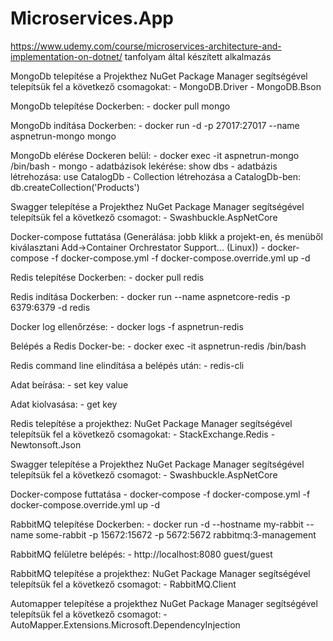 # Microservices.App
https://www.udemy.com/course/microservices-architecture-and-implementation-on-dotnet/ tanfolyam által készített alkalmazás

MongoDb telepítése a Projekthez
	NuGet Package Manager segítségével telepítsük fel a következő csomagokat:
		- MongoDB.Driver
		- MongoDB.Bson

MongoDb telepítése Dockerben:
	- docker pull mongo

MongoDb indítása Dockerben:
	- docker run -d -p 27017:27017 --name aspnetrun-mongo mongo

MongoDb elérése Dockeren belül:
	- docker exec -it aspnetrun-mongo /bin/bash
	- mongo
		- adatbázisok lekérése:
			show dbs
		- adatbázis létrehozása:
			use CatalogDb
		- Collection létrehozása a CatalogDb-ben:
			db.createCollection('Products')

Swagger telepítése a Projekthez
	NuGet Package Manager segítségével telepítsük fel a következő csomagot:
		- Swashbuckle.AspNetCore

Docker-compose futtatása (Generálása: jobb klikk a projekt-en, és menüből kiválasztani Add->Container Orchrestator Support... (Linux))
	- docker-compose -f docker-compose.yml -f docker-compose.override.yml up -d


Redis telepítése Dockerben:
	- docker pull redis

Redis indítása Dockerben:
	- docker run --name aspnetcore-redis -p 6379:6379 -d redis

Docker log ellenőrzése:
	- docker logs -f aspnetrun-redis

Belépés a Redis Docker-be:
	- docker exec -it aspnetrun-redis /bin/bash

Redis command line elindítása a belépés után:
	- redis-cli

Adat beírása:
	- set key value

Adat kiolvasása:
	- get key

Redis telepítése a projekthez:
	NuGet Package Manager segítségével telepítsük fel a következő csomagokat:
		- StackExchange.Redis
		- Newtonsoft.Json

Swagger telepítése a Projekthez
	NuGet Package Manager segítségével telepítsük fel a következő csomagot:
		- Swashbuckle.AspNetCore

Docker-compose futtatása
	- docker-compose -f docker-compose.yml -f docker-compose.override.yml up -d

RabbitMQ telepítése Dockerben:
	- docker run -d --hostname my-rabbit --name some-rabbit -p 15672:15672 -p 5672:5672 rabbitmq:3-management

RabbitMQ felületre belépés:
	- http://localhost:8080    guest/guest

RabbitMQ telepítése a projekthez:
	NuGet Package Manager segítségével telepítsük fel a következő csomagot:
	- RabbitMQ.Client

Automapper telepítése a projekthez
	NuGet Package Manager segítségével telepítsük fel a következő csomagot:
	- AutoMapper.Extensions.Microsoft.DependencyInjection
